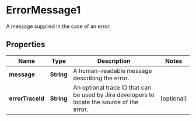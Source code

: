 

# ErrorMessage1

A message supplied in the case of an error.

## Properties

| Name | Type | Description | Notes |
|------------ | ------------- | ------------- | -------------|
|**message** | **String** | A human-readable message describing the error. |  |
|**errorTraceId** | **String** | An optional trace ID that can be used by Jira developers to locate the source of the error. |  [optional] |



